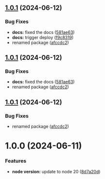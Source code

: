## [1.0.1](https://github.com/simplifiedcourses/ngx-vest-forms/compare/v1.0.0...v1.0.1) (2024-06-12)


### Bug Fixes

* **docs:** fixed the docs ([581ae63](https://github.com/simplifiedcourses/ngx-vest-forms/commit/581ae6314774f88775447fa9206cca87fa08a44e))
* **docs:** trigger deploy ([f9c8319](https://github.com/simplifiedcourses/ngx-vest-forms/commit/f9c83193c00d71ec74dd001eac5f07a6822bb973))
* renamed package ([afccdc2](https://github.com/simplifiedcourses/ngx-vest-forms/commit/afccdc239bd184d66591686ce0f01e1ad20b2b94))

## [1.0.1](https://github.com/simplifiedcourses/ngx-vest-forms/compare/v1.0.0...v1.0.1) (2024-06-12)


### Bug Fixes

* **docs:** fixed the docs ([581ae63](https://github.com/simplifiedcourses/ngx-vest-forms/commit/581ae6314774f88775447fa9206cca87fa08a44e))
* renamed package ([afccdc2](https://github.com/simplifiedcourses/ngx-vest-forms/commit/afccdc239bd184d66591686ce0f01e1ad20b2b94))

## [1.0.1](https://github.com/simplifiedcourses/ngx-vest-forms/compare/v1.0.0...v1.0.1) (2024-06-12)


### Bug Fixes

* renamed package ([afccdc2](https://github.com/simplifiedcourses/ngx-vest-forms/commit/afccdc239bd184d66591686ce0f01e1ad20b2b94))

# 1.0.0 (2024-06-11)


### Features

* **node version:** update to node 20 ([8d7a20d](https://github.com/simplifiedcourses/ngx-vest-forms/commit/8d7a20d644f30ee016cbc4276b8dc78e890298d7))
